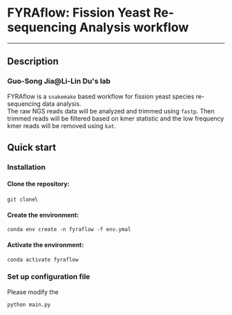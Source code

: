 # FYRAflow: Fission Yeast Re-sequencing Analysis workflow
- - - 
## Description
### Guo-Song Jia@Li-Lin Du's lab
FYRAflow is a `snakemake` based workflow for fission yeast species re-sequencing data analysis. \
The raw NGS reads data will be analyzed and trimmed using `fastp`. Then trimmed reads will be filtered based on kmer statistic and the low frequency kmer reads will be removed using `kat`.
## Quick start
### Installation
#### Clone the repository:
`git clone`\
#### Create the environment:
`conda env create -n fyraflow -f env.ymal`
#### Activate the environment:
`conda activate fyraflow`
### Set up configuration file
Please modify the 
```
python main.py
```

